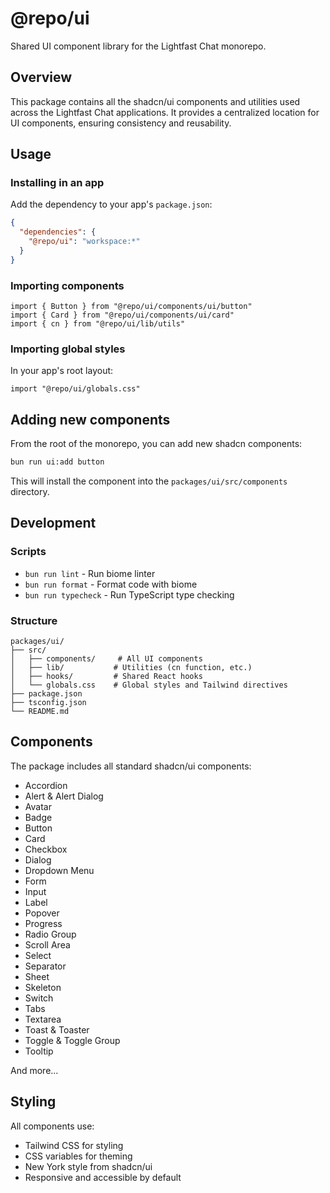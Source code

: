# @repo/ui

Shared UI component library for the Lightfast Chat monorepo.

## Overview

This package contains all the shadcn/ui components and utilities used across the Lightfast Chat applications. It provides a centralized location for UI components, ensuring consistency and reusability.

## Usage

### Installing in an app

Add the dependency to your app's `package.json`:

```json
{
  "dependencies": {
    "@repo/ui": "workspace:*"
  }
}
```

### Importing components

```tsx
import { Button } from "@repo/ui/components/ui/button"
import { Card } from "@repo/ui/components/ui/card"
import { cn } from "@repo/ui/lib/utils"
```

### Importing global styles

In your app's root layout:

```tsx
import "@repo/ui/globals.css"
```

## Adding new components

From the root of the monorepo, you can add new shadcn components:

```bash
bun run ui:add button
```

This will install the component into the `packages/ui/src/components` directory.

## Development

### Scripts

- `bun run lint` - Run biome linter
- `bun run format` - Format code with biome
- `bun run typecheck` - Run TypeScript type checking

### Structure

```
packages/ui/
├── src/
│   ├── components/     # All UI components
│   ├── lib/           # Utilities (cn function, etc.)
│   ├── hooks/         # Shared React hooks
│   └── globals.css    # Global styles and Tailwind directives
├── package.json
├── tsconfig.json
└── README.md
```

## Components

The package includes all standard shadcn/ui components:

- Accordion
- Alert & Alert Dialog
- Avatar
- Badge
- Button
- Card
- Checkbox
- Dialog
- Dropdown Menu
- Form
- Input
- Label
- Popover
- Progress
- Radio Group
- Scroll Area
- Select
- Separator
- Sheet
- Skeleton
- Switch
- Tabs
- Textarea
- Toast & Toaster
- Toggle & Toggle Group
- Tooltip

And more...

## Styling

All components use:
- Tailwind CSS for styling
- CSS variables for theming
- New York style from shadcn/ui
- Responsive and accessible by default

